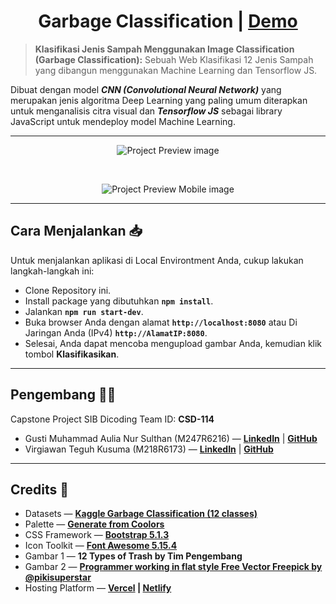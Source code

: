 <h1 align=center>Garbage Classification | <a href="https://csd-114.vercel.app/">Demo</a></h1>

> **Klasifikasi Jenis Sampah Menggunakan Image Classification (Garbage Classification):** Sebuah Web Klasifikasi 12 Jenis Sampah yang dibangun menggunakan Machine Learning dan Tensorflow JS.  

Dibuat dengan model ***CNN (Convolutional Neural Network)*** yang merupakan jenis algoritma Deep Learning yang paling umum diterapkan untuk menganalisis citra visual dan ***Tensorflow JS*** sebagai library JavaScript untuk mendeploy model Machine Learning.

---

<p align="center">
  <img src="preview.gif" alt="Project Preview image" title="Project Preview"/>
</p>
<br>
<p align="center">
  <img src="preview-mobile.gif" alt="Project Preview Mobile image" title="Project Preview mobile"/>
</p>

---

## Cara Menjalankan 📥
Untuk menjalankan aplikasi di Local Environtment Anda, cukup lakukan langkah-langkah ini:
- Clone Repository ini.
- Install package yang dibutuhkan **`npm install`**.
- Jalankan **`npm run start-dev`**.
- Buka browser Anda dengan alamat **`http://localhost:8080`** atau Di Jaringan Anda (IPv4) **`http://AlamatIP:8080`**.
- Selesai, Anda dapat mencoba mengupload gambar Anda, kemudian klik tombol **Klasifikasikan**.
---

## Pengembang 👨‍💻
Capstone Project SIB Dicoding Team ID: **CSD-114**
- Gusti Muhammad Aulia Nur Sulthan (M247R6216) &mdash; [**LinkedIn**](https://www.linkedin.com/in/tann20) | [**GitHub**](https://github.com/tnnz20)
- Virgiawan Teguh Kusuma (M218R6173) &mdash; [**LinkedIn**](https://www.linkedin.com/in/virgiawankusuma) | [**GitHub**](https://github.com/virgiawankusuma/)

---
## Credits 🌟
- Datasets &mdash; **[Kaggle Garbage Classification (12 classes)](https://www.kaggle.com/mostafaabla/garbage-classification)**
- Palette &mdash; **[Generate from Coolors](https://coolors.co/264653-2a9d8f-e76f51-ddd8b8-ffffff)**
- CSS Framework &mdash; **[Bootstrap 5.1.3](https://getbootstrap.com/)**
- Icon Toolkit &mdash; **[Font Awesome 5.15.4](https://fontawesome.com)**
- Gambar 1 &mdash; **12 Types of Trash by Tim Pengembang**
- Gambar 2 &mdash; **[Programmer working in flat style Free Vector Freepick by @pikisuperstar](https://www.freepik.com/free-vector/programmer-working-flat-style_4911013.htm#page=1&query=developer&position=0&from_view=search)**
- Hosting Platform &mdash; **[Vercel](https://vercel.com/) | [Netlify](https://www.netlify.com/)**
